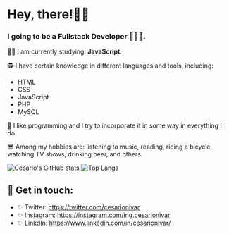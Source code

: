 # Hey, there!👋🏼 

###  I going to be a Fullstack Developer 👨🏽‍💻.  

💪🏼 I am currently studying: **JavaScript**.

🕵 I have certain knowledge in different languages and tools, including: 
* HTML
* CSS
* JavaScript
* PHP
* MySQL

💖  I like programming and I try to incorporate it in some way in everything I do.

😎 Among my hobbies are: listening to music, reading, riding a bicycle, watching TV shows, drinking beer, and others.


![Cesario's GitHub stats](https://github-readme-stats.vercel.app/api?username=cesarionivar&theme=default&show_icons=true) ![Top Langs](https://github-readme-stats.vercel.app/api/top-langs/?username=cesarionivar&layout=compact&theme=default)

## 💙 Get in touch: 
* ✨ Twitter: https://twitter.com/cesarionivar
* ✨ Instagram: https://instagram.com/ing.cesarionivar
* ✨ LinkdIn: https://www.linkedin.com/in/cesarionivar/
